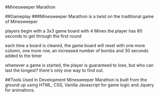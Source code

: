 #Minesweeper Marathon

##Gameplay
###Minesweeper Marathon is a twist on the traditional game of Minesweeper

players begin with a 3x3 game board with 4 Mines
the player has 60 seconds to get through the first round

each time a board is cleared, the game board will reset with one more column, one more row, an increased number of bombs and 30 seconds added to the timer

whenever a game is started, the player is guaranteed to lose, but who can last the longest? there's only one way to find out.

##Tools Used In Development
Minesweeper Marathon is built from the ground up using HTML, CSS, Vanilla Javascript for game logic and Jquery for animations.
